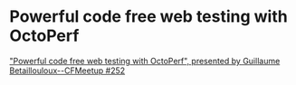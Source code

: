 

# Powerful code free web testing with OctoPerf

["Powerful code free web testing with OctoPerf", presented by Guillaume Betaillouloux--CFMeetup #252](https://www.youtube.com/watch?v=BpgLbGc7pIM&feature=youtu.be)
